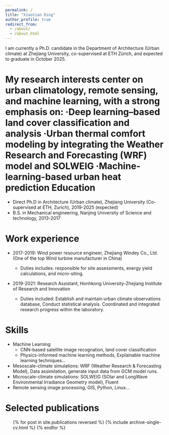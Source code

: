 ```yaml
---
permalink: /
title: "Xiaotian Ding"
author_profile: true
redirect_from: 
  - /about/
  - /about.html
---
```


I am currently a Ph.D. candidate in the Department of Architecture (Urban climate) at Zhejiang University, co-supervised at ETH Zürich, and expected to graduate in October 2025.

My research interests center on urban climatology, remote sensing, and machine learning, with a strong emphasis on:
·Deep learning–based land cover classification and analysis
·Urban thermal comfort modeling by integrating the Weather Research and Forecasting (WRF) model and SOLWEIG
·Machine-learning-based urban heat prediction
Education
======
* Direct Ph.D in Architecture (Urban climate), Zhejiang University (Co-supervised at ETH, Zurich), 2019-2025 (expected)
* B.S. in Mechanical engineering, Nanjing University of Science and technology, 2013-2017

Work experience
======
* 2017-2019: Wind power resource engineer, Zhejiang Windey Co., Ltd. (One of the top Wind turbine manufacturer in China)
  * Duties includes: responsible for site assessments, energy yield calculations, and micro-siting.

* 2019-2021: Research Assistant, Honhkong University-Zhejiang Institute of Research and Innovation
  * Duties included: Establish and maintain urban climate observations database, Conduct statistical analysis. Coordinated and integrated research progress within the laboratory.
 
Skills
======
* Machine Learning
  * CNN-based satellite image recognation, land cover classification
  * Physics-informed machine learning methods, Explainable machine learning techniques...
* Mesoscale-climate simulations: WRF (Weather Research & Forecasting Model), Data assimilation, generate input data from GCM model runs.
* Microscale-climate simulations: SOLWEIG (SOlar and LongWave Environmental Irradiance Geometry model), Fluent
* Remote sensing image processing, GIS, Python, Linux...

Selected publications
======
  <ul>{% for post in site.publications reversed %}
    {% include archive-single-cv.html %}
  {% endfor %}</ul>
  
